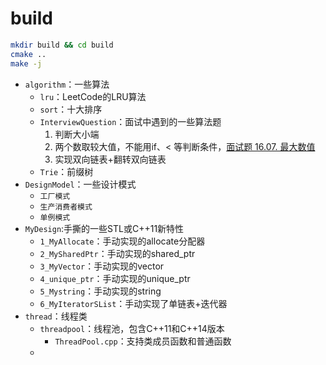 
# build
```bash
mkdir build && cd build
cmake ..
make -j

```

- `algorithm`：一些算法
  - `lru`：LeetCode的LRU算法
  - `sort`：十大排序
  - `InterviewQuestion`：面试中遇到的一些算法题
     1. 判断大小端
     2. 两个数取较大值，不能用if、< 等判断条件，[面试题 16.07. 最大数值](https://leetcode.cn/problems/maximum-lcci/description/)
     3. 实现双向链表+翻转双向链表
  - `Trie`：前缀树
- `DesignModel`：一些设计模式
  - `工厂模式`
  - `生产消费者模式`
  - `单例模式`
- `MyDesign`:手撕的一些STL或C++11新特性
  - `1_MyAllocate`：手动实现的allocate分配器
  - `2_MySharedPtr`：手动实现的shared_ptr
  - `3_MyVector`：手动实现的vector
  - `4_unique_ptr`：手动实现的unique_ptr
  - `5_Mystring`：手动实现的string
  - `6_MyIteratorSList`：手动实现了单链表+迭代器
- `thread`：线程类
  - `threadpool`：线程池，包含C++11和C++14版本
    - `ThreadPool.cpp`：支持类成员函数和普通函数
  - 